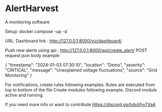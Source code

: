 # AlertHarvest
A monitoring software

Setup:
docker compose -up -d 

URL:
Dashboard link : http://127.0.0.1:8000/viz/dashboard/

Push new alerts using api :
http://127.0.0.1:8000/api/create_alert/
POST request
json body example

{
    "timestamp": "2024-01-03 07:30:10",
    "location": "Demo",
    "severity": "CRITICAL",
    "message": "Unexplained voltage fluctuations",
    "source": "Grid Monitoring"
}

For notifications, create rules following examples.
Rules are executed from top to bottom of the file
Create modules following example.
Discord module active and running.

If you need more info or want to contribute https://discord.gg/hduVhv7VaA
